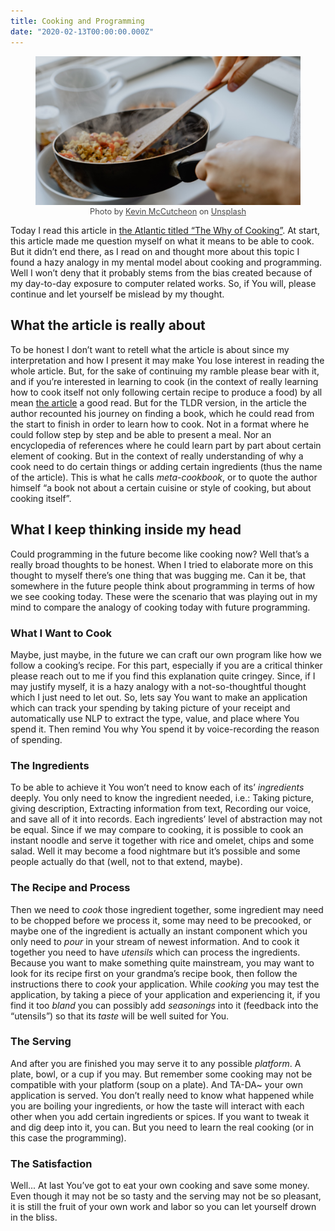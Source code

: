 ```yaml
---
title: Cooking and Programming
date: "2020-02-13T00:00:00.000Z"
---
```


<figure class="image">
  <img src="cooking.jpg">
  <figcaption style="opacity:0.8; font-size:0.8rem""><center>Photo by <a href = "https://unsplash.com/@kevinmccutcheon?utm_source=unsplash&utm_medium=referral&utm_content=creditCopyText">Kevin McCutcheon</a> on <a href="https://unsplash.com/@kevinmccutcheon?utm_source=unsplash&utm_medium=referral&utm_content=creditCopyText">Unsplash</a></center></figcaption>
</figure>

<!-- ![cooking](cooking.jpg) -->


Today I read this article in [the Atlantic titled “The Why of Cooking”](https://www.theatlantic.com/entertainment/archive/2017/04/the-why-of-cooking-samin-nosrat/523923/?single_page=true). At start, this article made me question myself on what it means to be able to cook. But it didn’t end there, as I read on and thought more about this topic I found a hazy analogy in my mental model about cooking and programming. Well I won’t deny that it probably stems from the bias created because of my day-to-day exposure to computer related works. So, if You will, please continue and let yourself be mislead by my thought.

## What the article is really about

To be honest I don’t want to retell what the article is about since my interpretation and how I present it may make You lose interest in reading the whole article. But, for the sake of continuing my ramble please bear with it, and if you’re interested in learning to cook (in the context of really learning how to cook itself not only following certain recipe to produce a food) by all mean [the article](https://www.theatlantic.com/entertainment/archive/2017/04/the-why-of-cooking-samin-nosrat/523923/?single_page=true) a good read.
But for the TLDR version, in the article the author recounted his journey on finding a book, which he could read from the start to finish in order to learn how to cook. Not in a format where he could follow step by step and be able to present a meal. Nor an encyclopedia of references where he could learn part by part about certain element of cooking. But in the context of really understanding of why a cook need to do certain things or adding certain ingredients (thus the name of the article). This is what he calls _meta-cookbook_, or to quote the author himself “a book not about a certain cuisine or style of cooking, but about cooking itself”.

## What I keep thinking inside my head

Could programming in the future become like cooking now? Well that’s a really broad thoughts to be honest. When I tried to elaborate more on this thought to myself there’s one thing that was bugging me. Can it be, that somewhere in the future people think about programming in terms of how we see cooking today. These were the scenario that was playing out in my mind to compare the analogy of cooking today with future programming.

### What I Want to Cook

Maybe, just maybe, in the future we can craft our own program like how we follow a cooking’s recipe. For this part, especially if you are a critical thinker please reach out to me if you find this explanation quite cringey. Since, if I may justify myself, it is a hazy analogy with a not-so-thoughtful thought which I just need to let out. So, lets say You want to make an application which can track your spending by taking picture of your receipt and automatically use NLP to extract the type, value, and place where You spend it. Then remind You why You spend it by voice-recording the reason of spending.

### The Ingredients

To be able to achieve it You won’t need to know each of its’ _ingredients_ deeply. You only need to know the ingredient needed, i.e.: Taking picture, giving description, Extracting information from text, Recording our voice, and save all of it into records. Each ingredients’ level of abstraction may not be equal. Since if we may compare to cooking, it is possible to cook an instant noodle and serve it together with rice and omelet, chips and some salad. Well it may become a food nightmare but it’s possible and some people actually do that (well, not to that extend, maybe).

### The Recipe and Process

Then we need to _cook_ those ingredient together, some ingredient may need to be chopped before we process it, some may need to be precooked, or maybe one of the ingredient is actually an instant component which you only need to _pour_ in your stream of newest information. And to cook it together you need to have _utensils_ which can process the ingredients. Because you want to make something quite mainstream, you may want to look for its recipe first on your grandma’s recipe book, then follow the instructions there to _cook_ your application. While _cooking_ you may test the application, by taking a piece of your application and experiencing it, if you find it too _bland_ you can possibly add _seasonings_ into it (feedback into the “utensils”) so that its _taste_ will be well suited for You.

### The Serving

And after you are finished you may serve it to any possible _platform_. A plate, bowl, or a cup if you may. But remember some cooking may not be compatible with your platform (soup on a plate). And TA-DA~ your own application is served. You don’t really need to know what happened while you are boiling your ingredients, or how the taste will interact with each other when you add certain ingredients or spices. If you want to tweak it and dig deep into it, you can. But you need to learn the real cooking (or in this case the programming).

### The Satisfaction

Well... At last You’ve got to eat your own cooking and save some money. Even though it may not be so tasty and the serving may not be so pleasant, it is still the fruit of your own work and labor so you can let yourself drown in the bliss.
